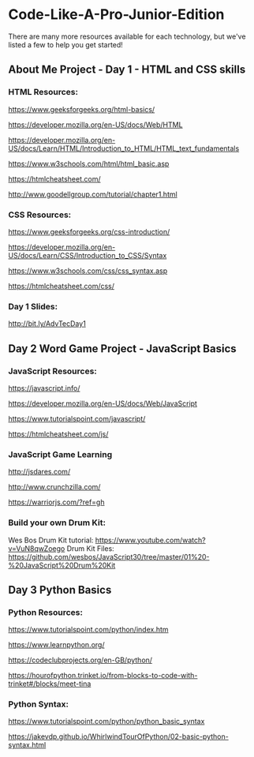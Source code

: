 # Code-Like-A-Pro-Junior-Edition

There are many more resources available for each technology, but we've listed a few to help you get started!

## About Me Project - Day 1 - HTML and CSS skills

### HTML Resources:
https://www.geeksforgeeks.org/html-basics/

https://developer.mozilla.org/en-US/docs/Web/HTML

https://developer.mozilla.org/en-US/docs/Learn/HTML/Introduction_to_HTML/HTML_text_fundamentals

https://www.w3schools.com/html/html_basic.asp

https://htmlcheatsheet.com/

http://www.goodellgroup.com/tutorial/chapter1.html


### CSS Resources:
https://www.geeksforgeeks.org/css-introduction/

https://developer.mozilla.org/en-US/docs/Learn/CSS/Introduction_to_CSS/Syntax

https://www.w3schools.com/css/css_syntax.asp

https://htmlcheatsheet.com/css/


### Day 1 Slides:
http://bit.ly/AdvTecDay1

## Day 2 Word Game Project - JavaScript Basics

### JavaScript Resources:
https://javascript.info/

https://developer.mozilla.org/en-US/docs/Web/JavaScript

https://www.tutorialspoint.com/javascript/

https://htmlcheatsheet.com/js/


### JavaScript Game Learning

http://jsdares.com/

http://www.crunchzilla.com/

https://warriorjs.com/?ref=gh

### Build your own Drum Kit:
  Wes Bos Drum Kit tutorial: https://www.youtube.com/watch?v=VuN8qwZoego
  Drum Kit Files: https://github.com/wesbos/JavaScript30/tree/master/01%20-%20JavaScript%20Drum%20Kit

## Day 3 Python Basics

### Python Resources:
https://www.tutorialspoint.com/python/index.htm

https://www.learnpython.org/

https://codeclubprojects.org/en-GB/python/

https://hourofpython.trinket.io/from-blocks-to-code-with-trinket#/blocks/meet-tina

### Python Syntax:
https://www.tutorialspoint.com/python/python_basic_syntax

https://jakevdp.github.io/WhirlwindTourOfPython/02-basic-python-syntax.html



